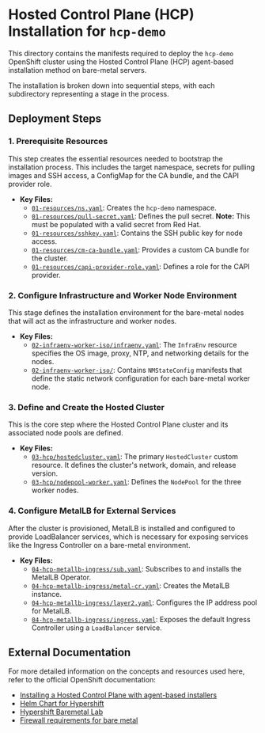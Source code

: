 # Hosted Control Plane (HCP) Installation for `hcp-demo`

This directory contains the manifests required to deploy the `hcp-demo` OpenShift cluster using the Hosted Control Plane (HCP) agent-based installation method on bare-metal servers.

The installation is broken down into sequential steps, with each subdirectory representing a stage in the process.

## Deployment Steps

### 1. Prerequisite Resources

This step creates the essential resources needed to bootstrap the installation process. This includes the target namespace, secrets for pulling images and SSH access, a ConfigMap for the CA bundle, and the CAPI provider role.

- **Key Files:**
  - [`01-resources/ns.yaml`](./hcp-demo/01-resources/ns.yaml): Creates the `hcp-demo` namespace.
  - [`01-resources/pull-secret.yaml`](./hcp-demo/01-resources/pull-secret.yaml): Defines the pull secret. **Note:** This must be populated with a valid secret from Red Hat.
  - [`01-resources/sshkey.yaml`](./hcp-demo/01-resources/sshkey.yaml): Contains the SSH public key for node access.
  - [`01-resources/cm-ca-bundle.yaml`](./hcp-demo/01-resources/cm-ca-bundle.yaml): Provides a custom CA bundle for the cluster.
  - [`01-resources/capi-provider-role.yaml`](./hcp-demo/01-resources/capi-provider-role.yaml): Defines a role for the CAPI provider.

### 2. Configure Infrastructure and Worker Node Environment

This stage defines the installation environment for the bare-metal nodes that will act as the infrastructure and worker nodes.

- **Key Files:**
  - [`02-infraenv-worker-iso/infraenv.yaml`](./hcp-demo/02-infraenv-worker-iso/infraenv.yaml): The `InfraEnv` resource specifies the OS image, proxy, NTP, and networking details for the nodes.
  - [`02-infraenv-worker-iso/`](./hcp-demo/02-infraenv-worker-iso/): Contains `NMStateConfig` manifests that define the static network configuration for each bare-metal worker node.

### 3. Define and Create the Hosted Cluster

This is the core step where the Hosted Control Plane cluster and its associated node pools are defined.

- **Key Files:**
  - [`03-hcp/hostedcluster.yaml`](./hcp-demo/03-hcp/hostedcluster.yaml): The primary `HostedCluster` custom resource. It defines the cluster's network, domain, and release version.
  - [`03-hcp/nodepool-worker.yaml`](./hcp-demo/03-hcp/nodepool-worker.yaml): Defines the `NodePool` for the three worker nodes.

### 4. Configure MetalLB for External Services

After the cluster is provisioned, MetalLB is installed and configured to provide LoadBalancer services, which is necessary for exposing services like the Ingress Controller on a bare-metal environment.

- **Key Files:**
  - [`04-hcp-metallb-ingress/sub.yaml`](./hcp-demo/04-hcp-metallb-ingress/sub.yaml): Subscribes to and installs the MetalLB Operator.
  - [`04-hcp-metallb-ingress/metal-cr.yaml`](./hcp-demo/04-hcp-metallb-ingress/metal-cr.yaml): Creates the MetalLB instance.
  - [`04-hcp-metallb-ingress/layer2.yaml`](./hcp-demo/04-hcp-metallb-ingress/layer2.yaml): Configures the IP address pool for MetalLB.
  - [`04-hcp-metallb-ingress/ingress.yaml`](./hcp-demo/04-hcp-metallb-ingress/ingress.yaml): Exposes the default Ingress Controller using a `LoadBalancer` service.

## External Documentation

For more detailed information on the concepts and resources used here, refer to the official OpenShift documentation:

- [Installing a Hosted Control Plane with agent-based installers](https://docs.redhat.com/en/documentation/openshift_container_platform/4.19/html-single/hosted_control_planes/index)
- [Helm Chart for Hypershift](https://github.com/loganmc10/hypershift-helm)
- [Hypershift Baremetal Lab](https://labs.sysdeseng.com/hypershift-baremetal-lab/4.18/introduction.html)
- [Firewall requirements for bare metal](https://docs.redhat.com/en/documentation/red_hat_advanced_cluster_management_for_kubernetes/2.11/html-single/clusters/index#firewall-port-reqs-bare-metal)
